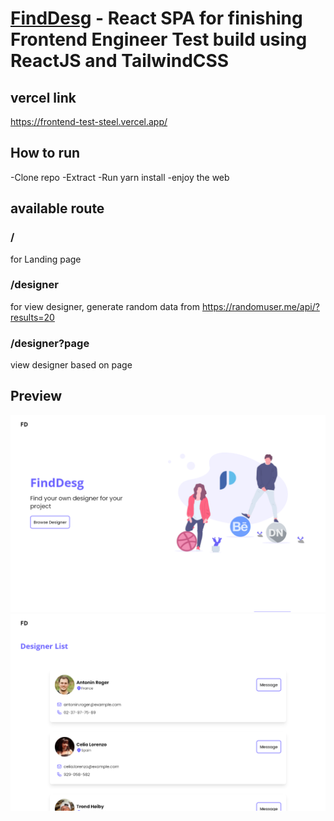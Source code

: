 # [FindDesg](https://frontend-test-steel.vercel.app/) - React SPA for finishing Frontend Engineer Test build using ReactJS and TailwindCSS

## vercel link

https://frontend-test-steel.vercel.app/

## How to run

-Clone repo
-Extract
-Run yarn install
-enjoy the web

## available route

### /

for Landing page

### /designer

for view designer, generate random data from https://randomuser.me/api/?results=20

### /designer?page

view designer based on page

## Preview

![landing](./landing.png)
![designer](./designer.png)
